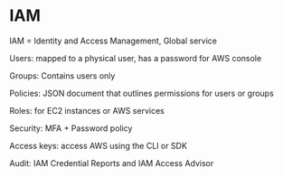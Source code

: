 # IAM

IAM = Identity and Access Management, Global service

Users: mapped to a physical user, has a password for AWS console

Groups: Contains users only

Policies: JSON document that outlines permissions for users or groups

Roles: for EC2 instances or AWS services

Security: MFA + Password policy

Access keys: access AWS using the CLI or SDK

Audit: IAM Credential Reports and IAM Access Advisor

